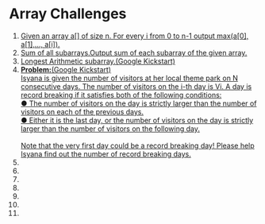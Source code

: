 # Array Challenges
<ol>
<li><a href="prob1.cpp">Given an array a[] of size n. For every i from 0 to n-1 output max(a[0], a[1],..., a[i]).</a></li>


<li><a href="prob2.cpp">Sum of all subarrays.Output sum of each subarray of the given array.</a></li>
<li><a href="prob3.cpp">Longest Arithmetic subarray.(Google Kickstart)</a></li>
<li><a href="prob4.cpp"><b>Problem:</b>(Google Kickstart) <br>
Isyana is given the number of visitors at her local theme park on N consecutive
days. The number of visitors on the i-th day is Vi. A day is record breaking if it
satisfies both of the following conditions:<br>
● The number of visitors on the day is strictly larger than the number of
visitors on each of the previous days.<br>
● Either it is the last day, or the number of visitors on the day is strictly larger
than the number of visitors on the following day.<br><br>
Note that the very first day could be a record breaking day!
Please help Isyana find out the number of record breaking days.</a></li>
<li><a href=""></a></li>
<li><a href=""></a></li>

<li><a href=""></a></li>
<li><a href=""></a></li>
<li><a href=""></a></li>
<li><a href=""></a></li>
<li><a href=""></a></li>




</ol>